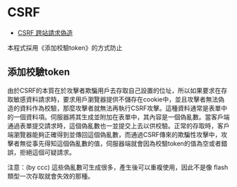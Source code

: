 # CSRF

* [CSRF 跨站請求偽造](https://zh.wikipedia.org/wiki/%E8%B7%A8%E7%AB%99%E8%AF%B7%E6%B1%82%E4%BC%AA%E9%80%A0)

本程式採用《添加校驗token》的方式防止

## 添加校驗token

由於CSRF的本質在於攻擊者欺騙用戶去存取自己設置的位址，所以如果要求在存取敏感資料請求時，要求用戶瀏覽器提供不儲存在cookie中，並且攻擊者無法偽造的資料作為校驗，那麼攻擊者就無法再執行CSRF攻擊。這種資料通常是表單中的一個資料項。伺服器將其生成並附加在表單中，其內容是一個偽亂數。當客戶端通過表單提交請求時，這個偽亂數也一並提交上去以供校驗。正常的存取時，客戶端瀏覽器能夠正確得到並傳回這個偽亂數，而通過CSRF傳來的欺騙性攻擊中，攻擊者無從事先得知這個偽亂數的值，伺服器端就會因為校驗token的值為空或者錯誤，拒絕這個可疑請求。

注意：(by ccc) 這些偽亂數可生成很多，產生後可以重複使用，因此不是像 flash 類型一次存取就會失效的那種。

